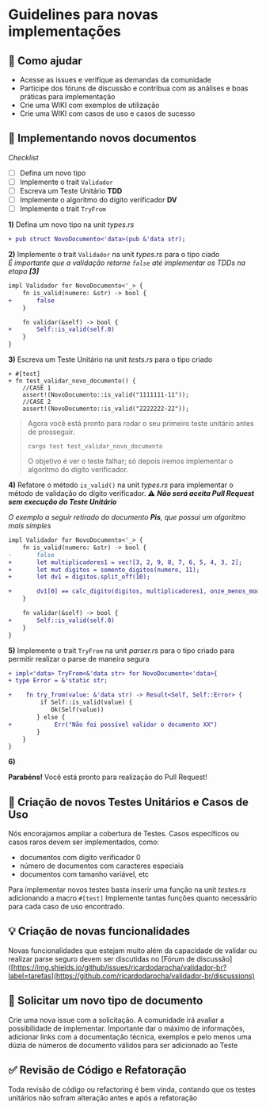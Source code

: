 # Guidelines para novas implementações

## 🔱 Como ajudar

* Acesse as issues e verifique as demandas da comunidade  
* Participe dos fóruns de discussão e contribua com as análises e boas práticas para implementação  
* Crie uma WIKI com exemplos de utilização  
* Crie uma WIKI com casos de uso e casos de sucesso  

## 📄 Implementando novos documentos

_Checklist_
- [ ] Defina um novo tipo
- [ ] Implemente o trait `Validador`
- [ ] Escreva um Teste Unitário **TDD**
- [ ] Implemente o algoritmo do dígito verificador **DV**
- [ ] Implemente o trait `TryFrom` 

**1)** Defina um novo tipo na unit _types.rs_

```diff 
+ pub struct NovoDocumento<'data>(pub &'data str);
```

**2)** Implemente o trait `Validador` na unit _types.rs_  para o tipo ciado   
_É importante que a validação retorne `false` até implementar os TDDs na etapa **[3]**_

```diff
impl Validador for NovoDocumento<'_> {
    fn is_valid(numero: &str) -> bool {
+       false
    }

    fn validar(&self) -> bool {
+       Self::is_valid(self.0)
    }
}
```

**3)** Escreva um Teste Unitário  na unit _tests.rs_  para o tipo criado 

```dif
+ #[test] 
+ fn test_validar_novo_documento() {
    //CASE 1
    assert!(NovoDocumento::is_valid("1111111-11"));
    //CASE 2
    assert!(NovoDocumento::is_valid("2222222-22"));
```

> Agora você está pronto para rodar o seu primeiro teste unitário antes de prosseguir.
> ```shell
> cargo test test_validar_novo_documento
> ```
> O objetivo é ver o teste falhar; só depois iremos implementar o algoritmo do dígito verificador.

**4)** Refatore o método `is_valid()` na unit _types.rs_ para implementar o método de validação do dígito verificador.
⚠ _**Não será aceita Pull Request sem execução do Teste Unitário**_

_O exemplo a seguir retirado do documento **Pis**, que possui um algoritmo mais simples_

```diff
impl Validador for NovoDocumento<'_> {
    fn is_valid(numero: &str) -> bool {
-       false
+       let multiplicadores1 = vec![3, 2, 9, 8, 7, 6, 5, 4, 3, 2];
+       let mut digitos = somente_digitos(numero, 11);
+       let dv1 = digitos.split_off(10);

+       dv1[0] == calc_digito(digitos, multiplicadores1, onze_menos_mod11)
    }

    fn validar(&self) -> bool {
+       Self::is_valid(self.0)
    }
}
```

**5)** Implemente o trait `TryFrom` na unit _parser.rs_ para o tipo criado para permitir realizar o parse de maneira segura  

```diff
+ impl<'data> TryFrom<&'data str> for NovoDocumento<'data>{
+ type Error = &'static str;

+    fn try_from(value: &'data str) -> Result<Self, Self::Error> {
         if Self::is_valid(value) {
            Ok(Self(value))        
        } else {
+            Err("Não foi possível validar o documento XX")
        }
    }
}
```

**6)** 

**Parabéns!** Você está pronto para realização do Pull Request!

## 🚀 Criação de novos Testes Unitários e Casos de Uso

Nós encorajamos ampliar a cobertura de Testes. Casos específicos ou casos raros devem ser implementados, como: 
 - documentos com dígito verificador 0
 - número de documentos com caracteres especiais
 - documentos com tamanho variável, etc
 
 Para implementar novos testes basta inserir uma função na unit _testes.rs_ adicionando a macro `#[test]`
 Implemente tantas funções quanto necessário para cada caso de uso encontrado.

## 💡 Criação de novas funcionalidades

Novas funcionalidades que estejam muito além da capacidade de validar ou realizar parse seguro devem ser discutidas no 
[Fórum de discussão]([https://img.shields.io/github/issues/ricardodarocha/validador-br?label=tarefas](https://github.com/ricardodarocha/validador-br/discussions)

## 💛 Solicitar um novo tipo de documento

Crie uma nova issue com a solicitação. A comunidade irá avaliar a possibilidade de implementar. Importante dar o máximo de informações, 
adicionar links com a documentação técnica, exemplos e pelo menos uma dúzia de números de documento válidos para 
ser adicionado ao Teste

## ✅ Revisão de Código e Refatoração

Toda revisão de código ou refactoring é bem vinda, contando que os testes unitários não sofram alteração antes e após a refatoração

